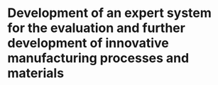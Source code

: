 # Development of an expert system for the evaluation and further development of innovative manufacturing processes and materials
